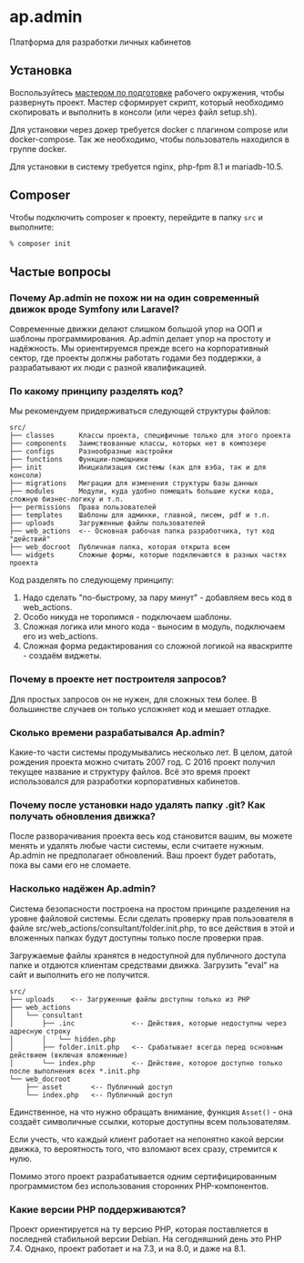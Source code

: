 # ap.admin
Платформа для разработки личных кабинетов

## Установка

Воспользуйтесь [мастером по подготовке](https://anton-pribora.github.io/ap.admin/) рабочего окружения, чтобы развернуть проект.
Мастер сформирует скрипт, который необходимо скопировать и выполнить в консоли (или через файл setup.sh).

Для установки через докер требуется docker с плагином compose или docker-compose. Так же необходимо, чтобы пользователь 
находился в группе docker.

Для установки в систему требуется nginx, php-fpm 8.1 и mariadb-10.5.

## Composer

Чтобы подключить composer к проекту, перейдите в папку `src` и выполните:

```bash
% composer init
```

## Частые вопросы

### Почему Ap.admin не похож ни на один современный движок вроде Symfony или Laravel?

Современные движки делают слишком большой упор на ООП и шаблоны программирования. Ap.admin делает упор на простоту и 
надёжность. Мы ориентируемся прежде всего на корпоративный сектор, где проекты должны работать годами без поддержки,
а разрабатывают их люди с разной квалификацией.

### По какому принципу разделять код?

Мы рекомендуем придерживаться следующей структуры файлов:

```text
src/
├── classes      Классы проекта, специфичные только для этого проекта
├── components   Заимствованные классы, которых нет в композере
├── configs      Разнообразные настройки
├── functions    Функции-помощники
├── init         Инициализация системы (как для вэба, так и для консоли)
├── migrations   Миграции для изменения структуры базы данных
├── modules      Модули, куда удобно помещать большие куски кода, сложную бизнес-логику и т.п.
├── permissions  Права пользователей
├── templates    Шаблоны для админки, главной, писем, pdf и т.п.
├── uploads      Загруженные файлы пользователей
├── web_actions  <-- Основная рабочая папка разработчика, тут код "действий"
├── web_docroot  Публичная папка, которая открыта всем
└── widgets      Сложные формы, которые подключаются в разных частях проекта
```

Код разделять по следующему принципу:

1. Надо сделать "по-быстрому, за пару минут" - добавляем весь код в web_actions.
2. Особо никуда не торопимся - подключаем шаблоны.
3. Сложная логика или много кода - выносим в модуль, подключаем его из web_actions.
4. Сложная форма редактирования со сложной логикой на яваскрипте - создаём виджеты.

### Почему в проекте нет построителя запросов?

Для простых запросов он не нужен, для сложных тем более. В большинстве случаев он только усложняет код и мешает отладке.

### Сколько времени разрабатывался Ap.admin?

Какие-то части системы продумывались несколько лет. В целом, датой рождения проекта можно считать 2007 год. С 2016 проект
получил текущее название и структуру файлов. Всё это время проект использовался для разработки корпоративных кабинетов.

### Почему после установки надо удалять папку .git? Как получать обновления движка?

После разворачивания проекта весь код становится вашим, вы можете менять и удалять любые части системы, если считаете нужным.
Ap.admin не предполагает обновлений. Ваш проект будет работать, пока вы сами его не сломаете.

### Насколько надёжен Ap.admin?

Система безопасности построена на простом принципе разделения на уровне файловой системы. Если сделать проверку прав
пользователя в файле src/web_actions/consultant/folder.init.php, то все действия в этой и вложенных папках будут доступны
только после проверки прав.

Загружаемые файлы хранятся в недоступной для публичного доступа папке и отдаются клиентам средствами движка. Загрузить "eval"
на сайт и выполнить его не получится.

```text
src/
├── uploads    <-- Загруженные файлы доступны только из PHP
├── web_actions
│   └── consultant
│       ├── .inc              <-- Действия, которые недоступны через адресную строку
│       │   └── hidden.php
│       ├── folder.init.php   <-- Срабатывает всегда перед основным действием (включая вложенные)
│       └── index.php         <-- Действие, которое доступно только после выполнения всех *.init.php
└── web_docroot
    ├── asset       <-- Публичный доступ
    └── index.php   <-- Публичный доступ
```

Единственное, на что нужно обращать внимание, функция `Asset()` - она создаёт символичные ссылки, которые доступны всем 
пользователям.

Если учесть, что каждый клиент работает на непонятно какой версии движка, то вероятность того, что взломают всех
сразу, стремится к нулю.

Помимо этого проект разрабатывается одним сертифицированным программистом без использования сторонних PHP-компонентов.  

### Какие версии PHP поддерживаются?

Проект ориентируется на ту версию PHP, которая поставляется в последней стабильной версии Debian. На сегодняшний день
это PHP 7.4. Однако, проект работает и на 7.3, и на 8.0, и даже на 8.1.
